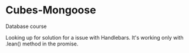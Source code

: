 # Cubes-Mongoose
Database course

Looking up for solution for a issue with Handlebars. It's working only with .lean() method in the promise.
